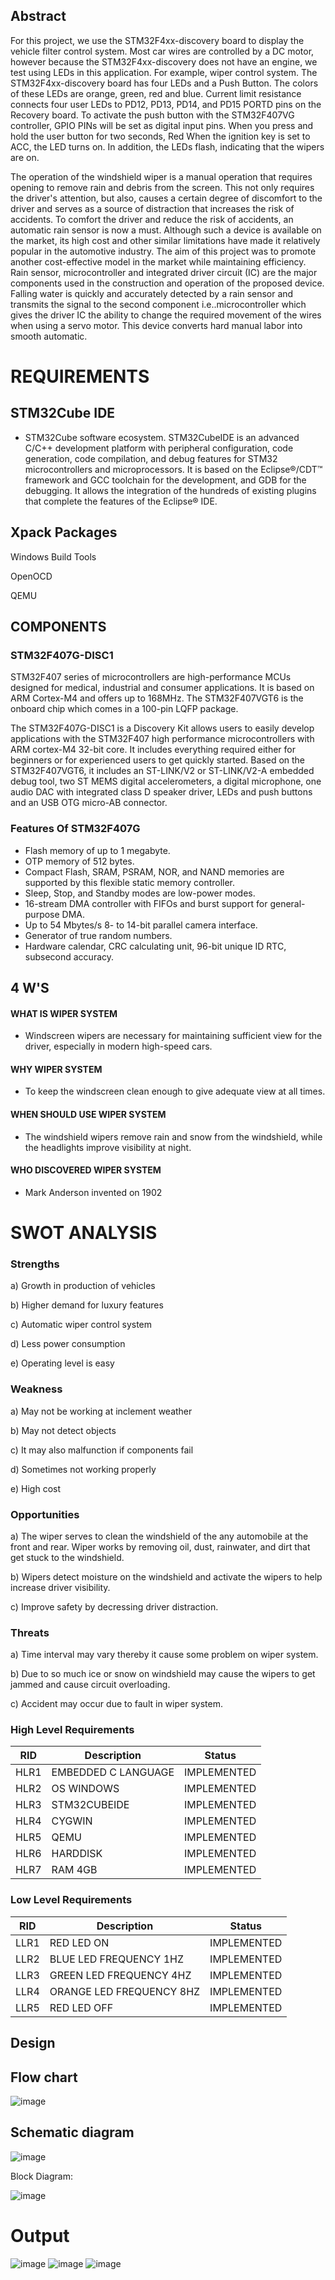 
## Abstract

For this project, we use the STM32F4xx-discovery board to display the vehicle filter control system. Most car wires are controlled by a DC motor, however because the STM32F4xx-discovery does not have an engine, we test using LEDs in this application. For example, wiper control system. The STM32F4xx-discovery board has four LEDs and a Push Button. The colors of these LEDs are orange, green, red and blue. Current limit resistance connects four user LEDs to PD12, PD13, PD14, and PD15 PORTD pins on the Recovery board. To activate the push button with the STM32F407VG controller, GPIO PINs will be set as digital input pins. When you press and hold the user button for two seconds, Red When the ignition key is set to ACC, the LED turns on. In addition, the LEDs flash, indicating that the wipers are on.

The operation of the windshield wiper is a manual operation that requires opening to remove rain and debris from the screen. This not only requires the driver's attention, but also, causes a certain degree of discomfort to the driver and serves as a source of distraction that increases the risk of accidents. To comfort the driver and reduce the risk of accidents, an automatic rain sensor is now a must. Although such a device is available on the market, its high cost and other similar limitations have made it relatively popular in the automotive industry. The aim of this project was to promote another cost-effective model in the market while maintaining efficiency. Rain sensor, microcontroller and integrated driver circuit (IC) are the major components used in the construction and operation of the proposed device. Falling water is quickly and accurately detected by a rain sensor and transmits the signal to the second component i.e..microcontroller which gives the driver IC the ability to change the required movement of the wires when using a servo motor. This device converts hard manual labor into smooth automatic.




# REQUIREMENTS 
## STM32Cube IDE 
* STM32Cube software ecosystem. STM32CubeIDE is an advanced C/C++ development platform with peripheral configuration, code generation, code compilation, and debug features for STM32 microcontrollers and microprocessors. It is based on the Eclipse®/CDT™ framework and GCC toolchain for the development, and GDB for the debugging. It allows the integration of the hundreds of existing plugins that complete the features of the Eclipse® IDE.


## Xpack Packages 

 Windows Build Tools

 OpenOCD 

 QEMU 

## COMPONENTS

### STM32F407G-DISC1

STM32F407 series of microcontrollers are high-performance MCUs designed for medical, industrial and consumer applications. It is based on ARM Cortex-M4 and offers up to 168MHz. The STM32F407VGT6 is the onboard chip which comes in a 100-pin LQFP package.

The STM32F407G-DISC1 is a Discovery Kit allows users to easily develop applications with the STM32F407 high performance microcontrollers with ARM cortex-M4 32-bit core. It includes everything required either for beginners or for experienced users to get quickly started. Based on the STM32F407VGT6, it includes an ST-LINK/V2 or ST-LINK/V2-A embedded debug tool, two ST MEMS digital accelerometers, a digital microphone, one audio DAC with integrated class D speaker driver, LEDs and push buttons and an USB OTG micro-AB connector.

### Features Of STM32F407G
* Flash memory of up to 1 megabyte.
* OTP memory of 512 bytes.
* Compact Flash, SRAM, PSRAM, NOR, and NAND memories are supported by this flexible static memory controller.
* Sleep, Stop, and Standby modes are low-power modes.
* 16-stream DMA controller with FIFOs and burst support for general-purpose DMA.
* Up to 54 Mbytes/s 8- to 14-bit parallel camera interface.
* Generator of true random numbers.
* Hardware calendar, CRC calculating unit, 96-bit unique ID RTC, subsecond accuracy.


 ## 4 W'S
#### WHAT IS WIPER SYSTEM
  * Windscreen wipers are necessary for maintaining sufficient view for the driver, especially in modern high-speed cars.
#### WHY WIPER SYSTEM
  * To keep the windscreen clean enough to give adequate view at all times.
#### WHEN SHOULD USE WIPER SYSTEM 
  * The windshield wipers remove rain and snow from the windshield, while the headlights improve visibility at night.
#### WHO DISCOVERED WIPER SYSTEM
 * Mark Anderson invented on 1902

# SWOT ANALYSIS
### Strengths
a) Growth in production of vehicles

b) Higher demand for luxury features

c) Automatic wiper control system

d) Less power consumption

e) Operating level is easy

### Weakness
a) May not be working at inclement weather

b) May not detect objects

c) It may also malfunction if components fail

d) Sometimes not working properly

e) High cost

### Opportunities
a) The wiper serves to clean the windshield of the any automobile at the front and rear. Wiper works by removing oil, dust, rainwater, and dirt that get stuck to the windshield.

b) Wipers detect moisture on the windshield and activate the wipers to help increase driver visibility.

c) Improve safety by decressing driver distraction.

### Threats
a) Time interval may vary thereby it cause some problem on wiper system.

b) Due to so much ice or snow on windshield may cause the wipers to get jammed and cause circuit overloading.

c) Accident may occur due to fault in wiper system.




### High Level Requirements
| RID | Description | Status |
| -- | ----------- | ------ |
| HLR1 | EMBEDDED C LANGUAGE | IMPLEMENTED |
| HLR2 | OS WINDOWS | IMPLEMENTED |
| HLR3 | STM32CUBEIDE | IMPLEMENTED |
| HLR4 | CYGWIN | IMPLEMENTED |
| HLR5 | QEMU  | IMPLEMENTED |
| HLR6 | HARDDISK | IMPLEMENTED |
| HLR7 | RAM 4GB | IMPLEMENTED |


### Low Level Requirements
| RID | Description | Status |
| -- | ----------- | ------ |
| LLR1 | RED LED ON | IMPLEMENTED |
| LLR2 | BLUE LED FREQUENCY 1HZ | IMPLEMENTED |
| LLR3 | GREEN LED FREQUENCY 4HZ | IMPLEMENTED |
| LLR4 | ORANGE LED FREQUENCY 8HZ | IMPLEMENTED |
| LLR5 | RED LED OFF  | IMPLEMENTED |

## Design
## Flow chart 

![image](https://user-images.githubusercontent.com/101495481/168426038-20ca0e70-2797-4150-b7e7-96753cd00b34.png)



## Schematic diagram 

![image](https://user-images.githubusercontent.com/101495481/168426073-0ae72b6f-4970-4fc0-bc6b-f5b790941a5c.png)


Block Diagram:

![image](https://user-images.githubusercontent.com/101495481/168425936-7726046f-e14c-4a3f-b2a1-d1d181a92170.png)

# Output

![image](https://user-images.githubusercontent.com/101495481/168429100-cc49fa19-7e9a-4163-b0f5-825a45493efc.png)
![image](https://user-images.githubusercontent.com/101495481/168429109-e7fd934b-108a-44f1-9821-9cf2144d09ab.png)
![image](https://user-images.githubusercontent.com/101495481/168429124-08402b75-4ba5-4f70-93ee-98aa180ab5ba.png)
